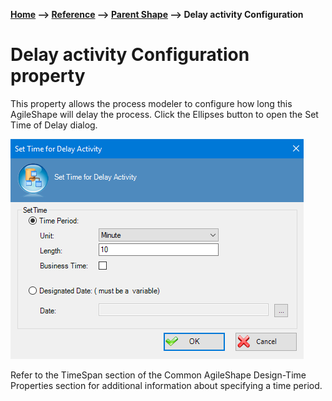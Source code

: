 __[Home](/) --> [Reference](/ref) --> [Parent Shape](javascript:history.back()) --> Delay activity Configuration__

# Delay activity Configuration property

This property allows the process modeler to configure how long this AgileShape will delay the process. Click the Ellipses button to open the Set Time of Delay dialog.

![](../media/DElayShape_01.png)

Refer to the TimeSpan section of the Common AgileShape Design-Time Properties section for additional information about specifying a time period.